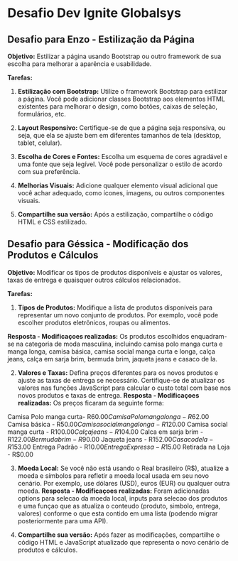 # Desafio Dev Ignite Globalsys

## Desafio para Enzo - Estilização da Página

**Objetivo:** Estilizar a página usando Bootstrap ou outro framework de sua escolha para melhorar a aparência e usabilidade.

**Tarefas:**

1. **Estilização com Bootstrap:** Utilize o framework Bootstrap para estilizar a página. Você pode adicionar classes Bootstrap aos elementos HTML existentes para melhorar o design, como botões, caixas de seleção, formulários, etc.

2. **Layout Responsivo:** Certifique-se de que a página seja responsiva, ou seja, que ela se ajuste bem em diferentes tamanhos de tela (desktop, tablet, celular).

3. **Escolha de Cores e Fontes:** Escolha um esquema de cores agradável e uma fonte que seja legível. Você pode personalizar o estilo de acordo com sua preferência.

4. **Melhorias Visuais:** Adicione qualquer elemento visual adicional que você achar adequado, como ícones, imagens, ou outros componentes visuais.

5. **Compartilhe sua versão:** Após a estilização, compartilhe o código HTML e CSS estilizado.

## Desafio para Géssica - Modificação dos Produtos e Cálculos

**Objetivo:** Modificar os tipos de produtos disponíveis e ajustar os valores, taxas de entrega e quaisquer outros cálculos relacionados.

**Tarefas:**

1. **Tipos de Produtos:** Modifique a lista de produtos disponíveis para representar um novo conjunto de produtos. Por exemplo, você pode escolher produtos eletrônicos, roupas ou alimentos.

**Resposta - Modificaçoes realizadas:** Os produtos escolhidos enquadram-se na categoria de moda masculina, incluindo camisa polo manga curta e manga longa, camisa básica, camisa social manga curta e longa, calça jeans, calça em sarja brim, bermuda brim, jaqueta jeans e casaco de la.

2. **Valores e Taxas:** Defina preços diferentes para os novos produtos e ajuste as taxas de entrega se necessário. Certifique-se de atualizar os valores nas funções JavaScript para calcular o custo total com base nos novos produtos e taxas de entrega.
**Resposta - Modificaçoes realizadas:** 
Os preços ficaram da seguinte forma:

Camisa Polo manga curta- R$60.00
Camisa Polo manga longa- R$62.00
Camisa básica - R$50.00
Camisa social manga longa - R$120.00
Camisa social manga curta - R$100.00
Calça jeans - R$104.00
Calca em sarja brim - R$122.00
Bermuda brim - R$90.00
Jaqueta jeans - R$152.00
Casaco de la - R$153.00
Entrega Padrão - R$10.00
Entrega Expressa - R$15.00
Retirada na Loja - R$0.00

3. **Moeda Local:** Se você não está usando o Real brasileiro (R$), atualize a moeda e símbolos para refletir a moeda local usada em seu novo cenário. Por exemplo, use dólares (USD), euros (EUR) ou qualquer outra moeda.
**Resposta - Modificaçoes realizadas:** Foram adicionadas options para selecao da moeda local, inputs para selecao dos produtos e uma funçao que as atualiza o conteudo (produto, simbolo, entrega, valores) conforme o que esta contido em uma lista (podendo migrar posteriormente para uma API).

4. **Compartilhe sua versão:** Após fazer as modificações, compartilhe o código HTML e JavaScript atualizado que representa o novo cenário de produtos e cálculos.

